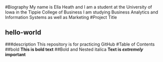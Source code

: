 #Biography
My name is Ella Heath and I am a student at the University of Iowa in the Tippie College of Business
I am studying Business Analytics and Information Systems as well as Marketing
#Project Title
## hello-world
###description
This repository is for practicing GitHub
#Table of Contents
##bold
**This is bold text**
##Bold and Nested italica
**Text is _extremely_ important**
